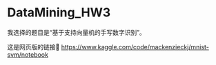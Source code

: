 # DataMining_HW3

我选择的题目是“基于支持向量机的手写数字识别”。

这是网页版的链接🔗 https://www.kaggle.com/code/mackenzieckj/mnist-svm/notebook

